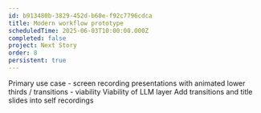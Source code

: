 ```yaml
---
id: b913480b-3829-452d-b60e-f92c7796cdca
title: Modern workflow prototype
scheduledTime: 2025-06-03T10:00:00.000Z
completed: false
project: Next Story
order: 8
persistent: true
---
```


Primary use case - screen recording presentations with animated lower thirds / transitions - viability
Viability of LLM layer
Add transitions and title slides into self recordings